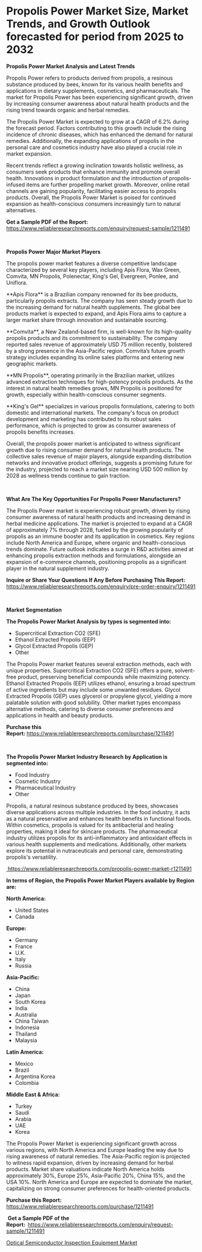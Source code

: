 <p><h1>Propolis Power Market Size, Market Trends, and Growth Outlook forecasted for period from 2025 to 2032</h1></p><p><strong>Propolis Power Market Analysis and Latest Trends</strong></p>
<p><p>Propolis Power refers to products derived from propolis, a resinous substance produced by bees, known for its various health benefits and applications in dietary supplements, cosmetics, and pharmaceuticals. The market for Propolis Power has been experiencing significant growth, driven by increasing consumer awareness about natural health products and the rising trend towards organic and herbal remedies.</p><p>The Propolis Power Market is expected to grow at a CAGR of 6.2% during the forecast period. Factors contributing to this growth include the rising incidence of chronic diseases, which has enhanced the demand for natural remedies. Additionally, the expanding applications of propolis in the personal care and cosmetics industry have also played a crucial role in market expansion. </p><p>Recent trends reflect a growing inclination towards holistic wellness, as consumers seek products that enhance immunity and promote overall health. Innovations in product formulation and the introduction of propolis-infused items are further propelling market growth. Moreover, online retail channels are gaining popularity, facilitating easier access to propolis products. Overall, the Propolis Power Market is poised for continued expansion as health-conscious consumers increasingly turn to natural alternatives.</p></p>
<p><strong>Get a Sample PDF of the Report:&nbsp;</strong> <a href="https://www.reliableresearchreports.com/enquiry/request-sample/1211491?utm_campaign=2940&utm_medium=2&utm_source=Github&utm_content=ia&utm_term=24032025&utm_id=propolis-power">https://www.reliableresearchreports.com/enquiry/request-sample/1211491</a></p>
<p>&nbsp;</p>
<p><strong>Propolis Power Major Market Players</strong></p>
<p><p>The propolis power market features a diverse competitive landscape characterized by several key players, including Apis Flora, Wax Green, Comvita, MN Propolis, Polenectar, King's Gel, Evergreen, Ponlee, and Uniflora. </p><p>**Apis Flora** is a Brazilian company renowned for its bee products, particularly propolis extracts. The company has seen steady growth due to the increasing demand for natural health supplements. The global bee products market is expected to expand, and Apis Flora aims to capture a larger market share through innovation and sustainable sourcing.</p><p>**Comvita**, a New Zealand-based firm, is well-known for its high-quality propolis products and its commitment to sustainability. The company reported sales revenue of approximately USD 75 million recently, bolstered by a strong presence in the Asia-Pacific region. Comvita’s future growth strategy includes expanding its online sales platforms and entering new geographic markets.</p><p>**MN Propolis**, operating primarily in the Brazilian market, utilizes advanced extraction techniques for high-potency propolis products. As the interest in natural health remedies grows, MN Propolis is positioned for growth, especially within health-conscious consumer segments.</p><p>**King's Gel** specializes in various propolis formulations, catering to both domestic and international markets. The company's focus on product development and marketing has contributed to its robust sales performance, which is projected to grow as consumer awareness of propolis benefits increases.</p><p>Overall, the propolis power market is anticipated to witness significant growth due to rising consumer demand for natural health products. The collective sales revenue of major players, alongside expanding distribution networks and innovative product offerings, suggests a promising future for the industry, projected to reach a market size nearing USD 500 million by 2028 as wellness trends continue to gain traction.</p></p>
<p>&nbsp;</p>
<p><strong>What Are The Key Opportunities For Propolis Power Manufacturers?</strong></p>
<p><p>The Propolis Power market is experiencing robust growth, driven by rising consumer awareness of natural health products and increasing demand in herbal medicine applications. The market is projected to expand at a CAGR of approximately 7% through 2028, fueled by the growing popularity of propolis as an immune booster and its application in cosmetics. Key regions include North America and Europe, where organic and health-conscious trends dominate. Future outlook indicates a surge in R&D activities aimed at enhancing propolis extraction methods and formulations, alongside an expansion of e-commerce channels, positioning propolis as a significant player in the natural supplement industry.</p></p>
<p><strong>Inquire or Share Your Questions If Any Before Purchasing This Report:</strong> <a href="https://www.reliableresearchreports.com/enquiry/pre-order-enquiry/1211491?utm_campaign=2940&utm_medium=2&utm_source=Github&utm_content=ia&utm_term=24032025&utm_id=propolis-power">https://www.reliableresearchreports.com/enquiry/pre-order-enquiry/1211491</a></p>
<p>&nbsp;</p>
<p><strong>Market Segmentation</strong></p>
<p><strong>The Propolis Power Market Analysis by types is segmented into:</strong></p>
<p><ul><li>Supercritical Extraction CO2 (SFE)</li><li>Ethanol Extracted Propolis (EEP)</li><li>Glycol Extracted Propolis (GEP)</li><li>Other</li></ul></p>
<p><p>The Propolis Power market features several extraction methods, each with unique properties. Supercritical Extraction CO2 (SFE) offers a pure, solvent-free product, preserving beneficial compounds while maximizing potency. Ethanol Extracted Propolis (EEP) utilizes ethanol, ensuring a broad spectrum of active ingredients but may include some unwanted residues. Glycol Extracted Propolis (GEP) uses glycerol or propylene glycol, yielding a more palatable solution with good solubility. Other market types encompass alternative methods, catering to diverse consumer preferences and applications in health and beauty products.</p></p>
<p><strong>Purchase this Report:&nbsp;</strong><a href="https://www.reliableresearchreports.com/purchase/1211491?utm_campaign=2940&utm_medium=2&utm_source=Github&utm_content=ia&utm_term=24032025&utm_id=propolis-power">https://www.reliableresearchreports.com/purchase/1211491</a></p>
<p>&nbsp;</p>
<p><strong>The Propolis Power Market Industry Research by Application is segmented into:</strong></p>
<p><ul><li>Food Industry</li><li>Cosmetic Industry</li><li>Pharmaceutical Industry</li><li>Other</li></ul></p>
<p><p>Propolis, a natural resinous substance produced by bees, showcases diverse applications across multiple industries. In the food industry, it acts as a natural preservative and enhances health benefits in functional foods. Within cosmetics, propolis is valued for its antibacterial and healing properties, making it ideal for skincare products. The pharmaceutical industry utilizes propolis for its anti-inflammatory and antioxidant effects in various health supplements and medications. Additionally, other markets explore its potential in nutraceuticals and personal care, demonstrating propolis's versatility.</p></p>
<p><a href="https://www.reliableresearchreports.com/propolis-power-market-r1211491?utm_campaign=2940&utm_medium=2&utm_source=Github&utm_content=ia&utm_term=24032025&utm_id=propolis-power">&nbsp;https://www.reliableresearchreports.com/propolis-power-market-r1211491</a></p>
<p><strong>In terms of Region, the Propolis Power Market Players available by Region are:</strong></p>
<p>
    <p> <strong> North America: </strong>
        <ul>
            <li>United States</li>
            <li>Canada</li>
        </ul>
        </p> 
    <p> <strong> Europe: </strong>
        <ul>
            <li>Germany</li>
            <li>France</li>
            <li>U.K.</li>
            <li>Italy</li>
            <li>Russia</li>
        </ul>
        </p> 
    <p> <strong> Asia-Pacific: </strong>
        <ul>
            <li>China</li>
            <li>Japan</li>
            <li>South Korea</li>
            <li>India</li>
            <li>Australia</li>
            <li>China Taiwan</li>
            <li>Indonesia</li>
            <li>Thailand</li>
            <li>Malaysia</li>
        </ul>
        </p> 
    <p> <strong> Latin America: </strong>
        <ul>
            <li>Mexico</li>
            <li>Brazil</li>
            <li>Argentina Korea</li>
            <li>Colombia</li>
        </ul>
        </p> 
    <p> <strong> Middle East & Africa: </strong>
        <ul>
            <li>Turkey</li>
            <li>Saudi</li>
            <li>Arabia</li>
            <li>UAE</li>
            <li>Korea</li>
        </ul>
    </p>
    </p>
<p><p>The Propolis Power Market is experiencing significant growth across various regions, with North America and Europe leading the way due to rising awareness of natural remedies. The Asia-Pacific region is projected to witness rapid expansion, driven by increasing demand for herbal products. Market share valuations indicate North America holds approximately 30%, Europe 25%, Asia-Pacific 20%, China 15%, and the USA 10%. North America and Europe are expected to dominate the market, capitalizing on strong consumer preferences for health-oriented products.</p></p>
<p><strong>Purchase this Report: </strong><a href="https://www.reliableresearchreports.com/purchase/1211491?utm_campaign=2940&utm_medium=2&utm_source=Github&utm_content=ia&utm_term=24032025&utm_id=propolis-power">https://www.reliableresearchreports.com/purchase/1211491</a></p>
<p>&nbsp;<strong>Get a Sample PDF of the Report:&nbsp;&nbsp;</strong><a href="https://www.reliableresearchreports.com/enquiry/request-sample/1211491?utm_campaign=2940&utm_medium=2&utm_source=Github&utm_content=ia&utm_term=24032025&utm_id=propolis-power">https://www.reliableresearchreports.com/enquiry/request-sample/1211491</a></p>
<p><strong></strong></p>
<p><p><a href="https://github.com/giulyankela/Market-Research-Report-List-1/blob/main/optical-semiconductor-inspection-equipment-market.md?utm_campaign=2940&utm_medium=2&utm_source=Github&utm_content=ia&utm_term=24032025&utm_id=propolis-power">Optical Semiconductor Inspection Equipment Market</a></p></p>